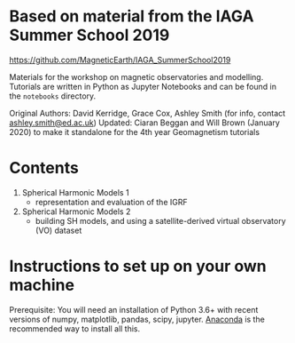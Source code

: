 
#  Based on material from the IAGA Summer School 2019
https://github.com/MagneticEarth/IAGA_SummerSchool2019

Materials for the workshop on magnetic observatories and modelling. 
Tutorials are written in Python as Jupyter Notebooks and can be found in the ``notebooks`` directory.

Original Authors: David Kerridge, Grace Cox, Ashley Smith (for info, contact ashley.smith@ed.ac.uk)
Updated: Ciaran Beggan and Will Brown (January 2020) to make it standalone for the 4th year Geomagnetism tutorials

# Contents
 1. Spherical Harmonic Models 1
     - representation and evaluation of the IGRF
 2. Spherical Harmonic Models 2
     - building SH models, and using a satellite-derived virtual observatory (VO) dataset
 
# Instructions to set up on your own machine
Prerequisite: You will need an installation of Python 3.6+ with recent versions of numpy, matplotlib, pandas, scipy, jupyter. 
[Anaconda](https://www.anaconda.com/distribution/) is the recommended way to install all this.

